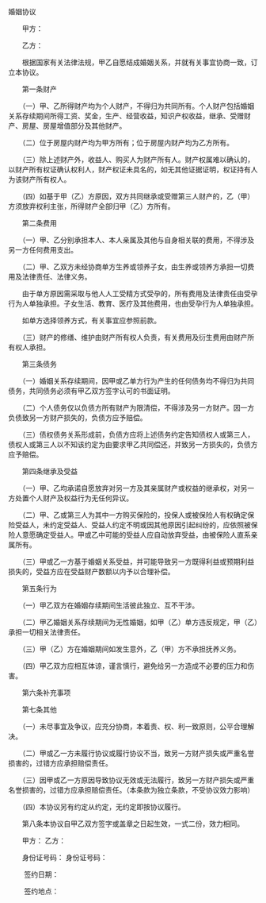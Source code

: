 



婚姻协议



 

　　甲方：


　　乙方： 


　　根据国家有关法律法规，甲乙自愿结成婚姻关系，并就有关事宜协商一致，订立本协议。 


　　第一条财产 


　　（一）甲、乙所得财产均为个人财产，不得归为共同所有。个人财产包括婚姻关系存续期间所得工资、奖金，生产、经营收益，知识产权收益，继承、受赠财产、房屋、房屋增值部分及其他财产。 


　　（二）位于房屋内财产均为甲方所有；位于房屋内财产均为乙方所有。 


　　（三）除上述财产外，收益人、购买人为财产所有人。财产权属难以确认的，以财产所有权证确认权利人，财产权证未具名的，如无其他证据证明，权证持有人为该财产所有权人。 


　　（四）如基于甲（乙）方原因，双方共同继承或受赠第三人财产的，乙（甲）方须放弃权利主张，所得财产全部归甲（乙）方所有。 


　　第二条费用 


　　（一）甲、乙分别承担本人、本人亲属及其他与自身相关联的费用，不得涉及另一方任何费用支出。 


　　（二）甲、乙双方未经协商单方生养或领养子女，由生养或领养方承担一切费用及法律责任、法律义务。 


　　由于单方原因需采取与他人人工受精方式受孕的，所有费用及法律责任由受孕行为人单独承担。子女生活、教育、医疗及其他费用，也由受孕行为人单独承担。 


　　如单方选择领养方式，有关事宜应参照前款。 


　　（三）财产的修缮、维护由财产所有权人负责，有关费用及衍生费用由财产所有权人承担。 


　　第三条债务 


　　（一）婚姻关系存续期间，因甲或乙单方行为产生的任何债务均不得归为共同债务，共同债务必须有甲乙双方签字认可的书面证明。 


　　（二）个人债务仅以负债方所有财产为限清偿，不得涉及另一方财产。因一方负债致另一方财产损失的，负债方应予赔偿。 


　　（三）债权债务关系形成前，负债方应将上述债务约定告知债权人或第三人，债权人或第三人以不知该约定为由要求甲乙共同偿还，并致另一方损失的，负债方应予赔偿。 


　　第四条继承及受益 


　　（一）甲、乙均承诺自愿放弃对另一方及其亲属财产或权益的继承权，对另一方处置个人财产及权益行为无任何异议。 


　　（二）甲、乙或第三人为其中一方购买保险的，投保人或被保险人有权确定保险受益人，未约定受益人、受益人约定不明或因其他原因引起纠纷的，应依照被保险人意愿确定受益人。甲或乙中可能的受益人应自动放弃受益，由被保险人直系亲属所有。 


　　（三）甲或乙一方基于婚姻关系受益，并可能导致另一方既得利益或预期利益损失的，受益方应在受益财产数额以内予以合理补偿。 


　　第五条行为 


　　（一）甲乙双方在婚姻存续期间生活彼此独立、互不干涉。 


　　（二）甲乙婚姻关系存续期间为无性婚姻，如甲（乙）单方违反规定，甲（乙）承担一切相关法律责任。 


　　（三）甲（乙）方在婚姻期间如发生意外，乙（甲）方不承担抚养义务。 


　　（四）甲乙双方应相互体谅，谨言慎行，避免给另一方造成不必要的压力和伤害。 


　　第六条补充事项 


　　第七条其他 


　　（一）未尽事宜及争议，应充分协商，本着责、权、利一致原则，公平合理解决。 


　　（二）甲或乙一方未履行协议或履行协议不当，致另一方财产损失或严重名誉损害的，过错方应承担赔偿责任。 


　　（三）因甲或乙一方原因导致协议无效或无法履行，致另一方财产损失或严重名誉损害的，过错方应承担赔偿责任。（本条款为独立条款，不受协议效力影响） 


　　（四）本协议另有约定从约定，无约定即按协议履行。 


　　第八条本协议自甲乙双方签字或盖章之日起生效，一式二份，效力相同。 


　　甲方： 乙方： 


　　身份证号码： 身份证号码： 


　　 签约日期： 


　　 签约地点：
